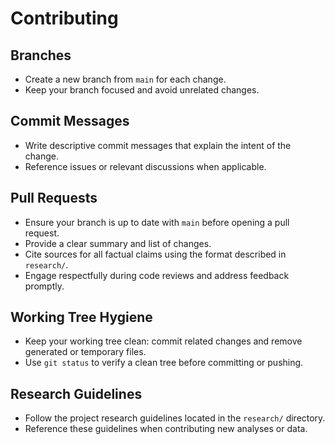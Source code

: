 # Contributing

## Branches
- Create a new branch from `main` for each change.
- Keep your branch focused and avoid unrelated changes.

## Commit Messages
- Write descriptive commit messages that explain the intent of the change.
- Reference issues or relevant discussions when applicable.

## Pull Requests
- Ensure your branch is up to date with `main` before opening a pull request.
- Provide a clear summary and list of changes.
- Cite sources for all factual claims using the format described in `research/`.
- Engage respectfully during code reviews and address feedback promptly.

## Working Tree Hygiene
- Keep your working tree clean: commit related changes and remove generated or temporary files.
- Use `git status` to verify a clean tree before committing or pushing.

## Research Guidelines
- Follow the project research guidelines located in the `research/` directory.
- Reference these guidelines when contributing new analyses or data.
